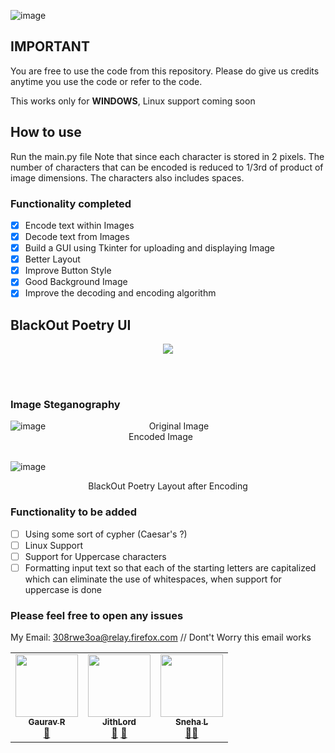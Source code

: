 ![image](https://user-images.githubusercontent.com/45201620/97779863-fabacf80-1ba6-11eb-8b9b-be9c91aa9176.png)
## IMPORTANT
You are free to use the code from this repository. Please do give us credits anytime you use the code or refer to the code.

This works only for **WINDOWS**, Linux support coming soon
## How to use
Run the main.py file
Note that since each character is stored in 2 pixels. The number of characters that can be encoded is reduced to 1/3rd of product of image dimensions. The characters also includes spaces.

### Functionality completed 
- [x] Encode text within Images
- [x] Decode text from Images
- [x] Build a GUI using Tkinter for uploading and displaying Image 
- [x] Better Layout
- [x] Improve Button Style
- [x] Good Background Image
- [x] Improve the decoding and encoding algorithm

## BlackOut Poetry UI
<p align="center">
<img src='https://user-images.githubusercontent.com/45201620/113385517-eb35f180-93a5-11eb-9dcc-ddddcc1dd28e.png'></p>
<br /> <br />

### Image Steganography
![image](https://user-images.githubusercontent.com/45201620/113386250-7794e400-93a7-11eb-963c-9504d6b1c0e9.png)
 &nbsp; &nbsp; &nbsp; &nbsp; &nbsp; &nbsp; &nbsp; &nbsp; &nbsp; &nbsp; &nbsp; &nbsp; &nbsp; &nbsp; &nbsp; &nbsp; &nbsp; &nbsp; &nbsp; &nbsp; &nbsp;Original Image &nbsp; &nbsp; &nbsp; &nbsp;  &nbsp; &nbsp; &nbsp; &nbsp; &nbsp; &nbsp; &nbsp; &nbsp; &nbsp; &nbsp; &nbsp; &nbsp; &nbsp; &nbsp; &nbsp; &nbsp; &nbsp; &nbsp; &nbsp; &nbsp; &nbsp; &nbsp; &nbsp; &nbsp; &nbsp; &nbsp; &nbsp; &nbsp; &nbsp; &nbsp; &nbsp; &nbsp; &nbsp; &nbsp; &nbsp; &nbsp; &nbsp; &nbsp; &nbsp; &nbsp; &nbsp; &nbsp; &nbsp; Encoded Image
<br /><br />
 
![image](https://user-images.githubusercontent.com/45201620/113386652-51bc0f00-93a8-11eb-94ec-7fce58d6814e.png)
<p align="center"> BlackOut Poetry Layout after Encoding </p>

### Functionality to be added 
- [ ] Using some sort of cypher (Caesar's ?)
- [ ] Linux Support
- [ ] Support for Uppercase characters
- [ ] Formatting input text so that each of the starting letters are capitalized which can eliminate the use of whitespaces, when support for uppercase is done 

### Please feel free to open any issues
My Email: 308rwe3oa@relay.firefox.com   // Dont't Worry this email works

<table>
  <tr>
    <td align="center"><a href="https://github.com/gc347"><img src="https://avatars.githubusercontent.com/u/72063820?v=4" width="100px;" alt=""/><br /><sub><b>Gaurav R</b></sub></a><br /><a href="https://github.com/gc347" title="UI Design">👀</a></td>
   
   <td align="center"><a href="https://github.com/JithLord"><img src="https://avatars.githubusercontent.com/u/45201620?v=4" width="100px;" alt=""/><br /><sub><b>JithLord</b></sub></a><br /><a href="https://www.kaggle.com/jithinnambiarj" title="Kaggle">📖</a> <a href="#tool-jfmengels" title="Algorithm">🔧</a></td>

   <td align="center"><a href="https://github.com/sneha-l"><img src="https://avatars.githubusercontent.com/u/73346512?v=4" width="100px;" alt=""/><br /><sub><b>Sneha L</b></sub></a><br /><a href="https://github.com/all-contributors/all-contributors/commits?author=jfmengels" title="Documentation">📖</a><a href="#tool-jfmengels" title="Tools">🔧</a></td>
   
  </tr>
</table>


